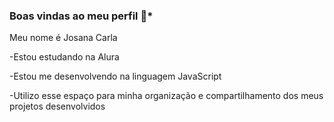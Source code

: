 ### Boas vindas ao meu perfil 💙*

Meu nome é Josana Carla

-Estou estudando na Alura

-Estou me desenvolvendo na linguagem JavaScript

-Utilizo esse espaço para minha organização e compartilhamento dos meus projetos desenvolvidos
